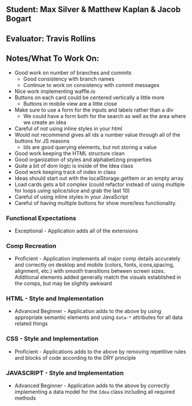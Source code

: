 ## Student: Max Silver & Matthew Kaplan & Jacob Bogart
## Evaluator: Travis Rollins
## Notes/What To Work On:
* Good work on number of branches and commits
  * Good consistency with branch names
  * Continue to work on consistency with commit messages
* Nice work implementing waffle.io
* Buttons on each card could be centered vertically a little more
  * Buttons in mobile view are a little close
* Make sure to use a form for the inputs and labels rather than a div
  * We could have a form both for the search as well as the area where we create an idea
* Careful of not using inline styles in your html
* Would not recommend gives all ids a number value through all of the buttons for JS reasons
  * Ids are good querying elements, but not storing a value
* Good work keeping the HTML structure clean
* Good organization of styles and alphabetizing properties
* Quite a bit of dom logic is inside of the Idea class
* Good work keeping track of index in class
* Ideas should start out with the localStorage.getItem or an empty array
* Load cards gets a bit complex (could refactor instead of using multiple for loops using splice/slice and grab the last 10)
* Careful of using inline styles in your JavaScript
* Careful of having multiple buttons for show more/less functionality.

### Functional Expectations

*  Exceptional - Application adds all of the extensions

### Comp Recreation

*  Proficient - Application implements all major comp details accurately and correctly on desktop and mobile (colors, fonts, icons,spacing, alignment,  etc.) with smooth transitions between screen sizes. Additional elements added generally match the visuals established in the comps, but may be slightly awkward

### HTML - Style and Implementation

*  Advanced Beginner - Application adds to the above by using appropriate semantic elements and using `data-*` attributes for all data related things

### CSS - Style and Implementation

*  Proficient - Applications adds to the above by removing repetitive rules and blocks of code according to the DRY principle

### JAVASCRIPT - Style and Implementation

*  Advanced Beginner - Application adds to the above by correctly implementing a data model for the `Idea` class including all required methods